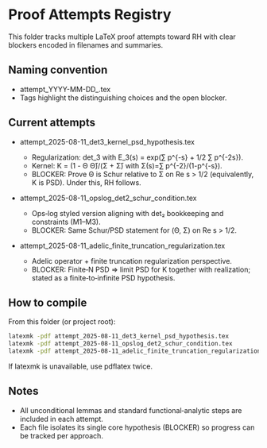 # Proof Attempts Registry

This folder tracks multiple LaTeX proof attempts toward RH with clear blockers encoded in filenames and summaries.

## Naming convention
- attempt_YYYY-MM-DD_<tag>.tex
- Tags highlight the distinguishing choices and the open blocker.

## Current attempts

- attempt_2025-08-11_det3_kernel_psd_hypothesis.tex
  - Regularization: det_3 with E_3(s) = exp(∑ p^{-s} + 1/2 ∑ p^{-2s}).
  - Kernel: K = (1 - Θ Θ̄)/(Σ + Σ̄) with Σ(s)=∑ p^{-2}/(1-p^{-s}).
  - BLOCKER: Prove Θ is Schur relative to Σ on Re s > 1/2 (equivalently, K is PSD). Under this, RH follows.

- attempt_2025-08-11_opslog_det2_schur_condition.tex
  - Ops‑log styled version aligning with det₂ bookkeeping and constraints (M1–M3).
  - BLOCKER: Same Schur/PSD statement for (Θ, Σ) on Re s > 1/2.

- attempt_2025-08-11_adelic_finite_truncation_regularization.tex
  - Adelic operator + finite truncation regularization perspective.
  - BLOCKER: Finite‑N PSD ⇒ limit PSD for K together with realization; stated as a finite‑to‑infinite PSD hypothesis.

## How to compile
From this folder (or project root):

```bash
latexmk -pdf attempt_2025-08-11_det3_kernel_psd_hypothesis.tex
latexmk -pdf attempt_2025-08-11_opslog_det2_schur_condition.tex
latexmk -pdf attempt_2025-08-11_adelic_finite_truncation_regularization.tex
```

If latexmk is unavailable, use pdflatex twice.

## Notes
- All unconditional lemmas and standard functional‑analytic steps are included in each attempt.
- Each file isolates its single core hypothesis (BLOCKER) so progress can be tracked per approach.
